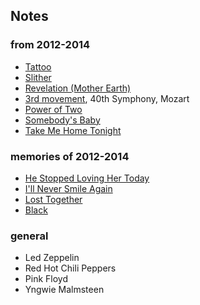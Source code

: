 
## Notes

### from 2012-2014

* [Tattoo](https://en.wikipedia.org/wiki/Tattoo_(Van_Halen_song))
* [Slither](https://en.wikipedia.org/wiki/Slither_(song))
* [Revelation (Mother Earth)](https://en.wikipedia.org/wiki/Blizzard_of_Ozz)
* [3rd movement](https://en.wikipedia.org/wiki/Symphony_No._40_(Mozart)#Music), 40th Symphony, Mozart
* [Power of Two](https://genius.com/Indigo-girls-power-of-two-lyrics)
* [Somebody's Baby](https://en.wikipedia.org/wiki/Somebody%27s_Baby)
* [Take Me Home Tonight](https://en.wikipedia.org/wiki/Take_Me_Home_Tonight_(song))

### memories of 2012-2014 

* [He Stopped Loving Her Today](https://en.wikipedia.org/wiki/He_Stopped_Loving_Her_Today)
* [I'll Never Smile Again](https://en.wikipedia.org/wiki/I%27ll_Never_Smile_Again)
* [Lost Together](https://en.wikipedia.org/wiki/Lost_Together_(Blue_Rodeo_album))
* [Black](https://en.wikipedia.org/wiki/Black_(Pearl_Jam_song))

### general

* Led Zeppelin
* Red Hot Chili Peppers
* Pink Floyd
* Yngwie Malmsteen 
